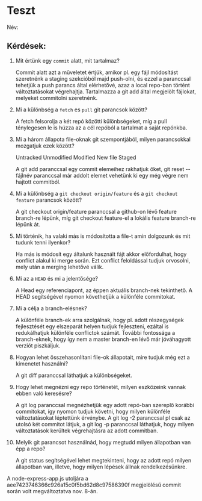 # Teszt

Név: 

## Kérdések:

1. Mit értünk egy `commit` alatt, mit tartalmaz?

	Commit alatt azt a műveletet értjük, amikor pl. egy fájl módosítást szeretnénk a staging
	szekcióból majd push-olni, és ezzel a paranccsal tehetjük a push parancs által elérhetővé,
	azaz a local repo-ban történt változtatásokat végrehajtja.
	Tartalmazza a git add által megjelölt fájlokat, melyeket commitolni szeretnénk.
	
1. Mi a különbség a `fetch` es `pull` git parancsok között?

	A fetch felsorolja a két repó közötti különbségeket, míg a pull ténylegesen le is 
	húzza az a cél repóból a tartalmat a saját repónkba.
	
1. Mi a három állapota file-oknak git szempontjából, milyen parancsokkal mozgatjuk ezek között?

	Untracked
	Unmodified
	Modified
	New file
	Staged

	A git add paranccsal egy commit elemeihez rakhatjuk őket, git reset -- fájlnév paranccsal
	már addolt elemet vehetünk ki egy még végre nem hajtott commitból.

1. Mi a különbség a `git checkout origin/feature` és a `git checkout feature` parancsok között?

	A git checkout origin/feature paranccsal a github-on lévő feature branch-re lépünk, míg
	git checkout feature-el a lokális feature branch-re lépünk át.

1. Mi történik, ha valaki más is módosította a file-t amin dolgozunk és mit tudunk tenni ilyenkor?

	Ha más is módosít egy általunk használt fájt akkor előfordulhat, hogy conflict alakul ki
	merge során. Ezt conflict feloldással tudjuk orvosolni, mely után a merging lehetővé válik.

1. Mi az a `HEAD` és mi a jelentősége?

	A Head egy referenciapont, az éppen aktuális branch-nek tekinthető. A HEAD segítségével
	nyomon követhetjük a különféle commitokat.

1. Mi a célja a branch-elésnek?

	A különféle branch-ek arra szolgálnak, hogy pl. adott részegységek fejlesztését egy 
	elszeparát helyen tudjuk fejleszteni, ezáltal is redukálhatjuk különféle conflictok
	számát. További fontossága a branch-eknek, hogy így nem a master branch-en lévő
	már jóváhagyott verziót piszkáljuk.

1. Hogyan lehet összehasonlítani file-ok állapotait, mire tudjuk még ezt a kimenetet használni?

	A git diff paranccsal láthatjuk a különbségeket.

1. Hogy lehet megnézni egy repo történetét, milyen eszközeink vannak ebben való keresésre?

	A git log paranccsal megnézhetjük egy adott repó-ban szereplő korábbi commitokat,
	így nyomon tudjuk követni, hogy milyen különféle változtatásokat léptettünk érvénybe.
	A git log -2 paranccsal pl csak az utolsó két commitot látjuk, a git log -p paranccsal
	láthatjuk, hogy milyen változtatások kerültek végrehajtásra az adott commitban.	

1. Melyik git parancsot használnád, hogy megtudd milyen állapotban van épp a repo?

	A git status segítségével lehet megtekinteni, hogy az adott repó milyen állapotban
	van, illetve, hogy milyen lépések állnak rendelkezésünkre.


A node-express-app.js utoljára a aee7423746366c926a15c0f5bd62d8c97586390f megjelölésű commit
során volt megváltoztatva nov. 8-án.
